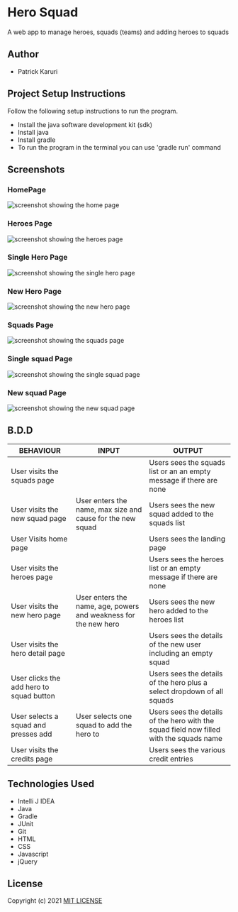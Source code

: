 # Hero Squad
A web app to manage heroes, squads (teams) and adding heroes to squads

## Author
* Patrick Karuri

## Project Setup Instructions
Follow the following setup instructions to run the program.
* Install the java software development kit (sdk)
* Install java
* Install gradle
* To run the program in the terminal you can use 'gradle run' command

## Screenshots

### HomePage
![screenshot showing the home page](https://raw.githubusercontent.com/pkariithi/HeroSquad/main/src/main/resources/public/screenshots/1-homepage.png)

### Heroes Page
![screenshot showing the heroes page](https://raw.githubusercontent.com/pkariithi/HeroSquad/main/src/main/resources/public/screenshots/2-heroes.png)

### Single Hero Page
![screenshot showing the single hero page](https://raw.githubusercontent.com/pkariithi/HeroSquad/main/src/main/resources/public/screenshots/3-single-hero.png)

### New Hero Page
![screenshot showing the new hero page](https://raw.githubusercontent.com/pkariithi/HeroSquad/main/src/main/resources/public/screenshots/4-new-hero.png)

### Squads Page
![screenshot showing the squads page](https://raw.githubusercontent.com/pkariithi/HeroSquad/main/src/main/resources/public/screenshots/5-squads.png)

### Single squad Page
![screenshot showing the single squad page](https://raw.githubusercontent.com/pkariithi/HeroSquad/main/src/main/resources/public/screenshots/6-single-squad.png)

### New squad Page
![screenshot showing the new squad page](https://raw.githubusercontent.com/pkariithi/HeroSquad/main/src/main/resources/public/screenshots/7-new-squad.png)

## B.D.D

| BEHAVIOUR                                | INPUT                                                           | OUTPUT                                                                                   |
|------------------------------------------|-----------------------------------------------------------------|------------------------------------------------------------------------------------------|
| User visits the squads page              |                                                                 | Users sees the squads list or an an empty message if there are none                      |
| User visits the new squad page           | User enters the name, max size and cause for the new squad      | Users sees the new squad added to the squads list                                        |
| User Visits home page                    |                                                                 | Users sees the landing page                                                              |
| User visits the heroes page              |                                                                 | Users sees the heroes list or an empty message if there are none                         |
| User visits the new hero page            | User enters the name, age, powers and weakness for the new hero | Users sees the new hero added to the heroes list                                         |
| User visits the hero detail page         |                                                                 | Users sees the details of the new user including an empty squad                          |
| User clicks the add hero to squad button |                                                                 | Users sees the details of the hero plus a select dropdown of all squads                  |
| User selects a squad and presses add     | User selects one squad to add the hero to                       | Users sees the details of the hero with the squad field now filled with the squads name  |
| User visits the credits page             |                                                                 | Users sees the various credit entries                                                    |


## Technologies Used
* Intelli J IDEA
* Java
* Gradle
* JUnit
* Git
* HTML
* CSS
* Javascript
* jQuery

## License
Copyright (c) 2021 [MIT LICENSE](./LICENSE)